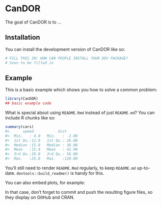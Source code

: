 
<!-- README.md is generated from README.Rmd. Please edit that file -->

# CanDOR

<!-- badges: start -->
<!-- badges: end -->

The goal of CanDOR is to …

## Installation

You can install the development version of CanDOR like so:

``` r
# FILL THIS IN! HOW CAN PEOPLE INSTALL YOUR DEV PACKAGE?
# Soon to be filled in
```

## Example

This is a basic example which shows you how to solve a common problem:

``` r
library(CanDOR)
## basic example code
```

What is special about using `README.Rmd` instead of just `README.md`?
You can include R chunks like so:

``` r
summary(cars)
#>      speed           dist       
#>  Min.   : 4.0   Min.   :  2.00  
#>  1st Qu.:12.0   1st Qu.: 26.00  
#>  Median :15.0   Median : 36.00  
#>  Mean   :15.4   Mean   : 42.98  
#>  3rd Qu.:19.0   3rd Qu.: 56.00  
#>  Max.   :25.0   Max.   :120.00
```

You’ll still need to render `README.Rmd` regularly, to keep `README.md`
up-to-date. `devtools::build_readme()` is handy for this.

You can also embed plots, for example:

In that case, don’t forget to commit and push the resulting figure
files, so they display on GitHub and CRAN.

